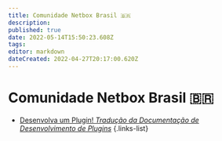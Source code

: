 ```yaml
---
title: Comunidade Netbox Brasil 🇧🇷
description: 
published: true
date: 2022-05-14T15:50:23.608Z
tags: 
editor: markdown
dateCreated: 2022-04-27T20:17:00.620Z
---
```


# Comunidade Netbox Brasil 🇧🇷

- [Desenvolva um Plugin! *Tradução da Documentação de Desenvolvimento de Plugins*](./netbox/plugins/netbox-plugin-tutorial)
{.links-list}